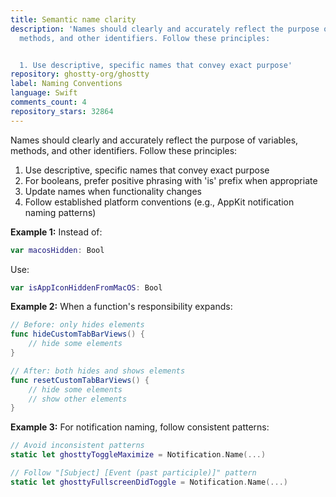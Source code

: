 ```yaml
---
title: Semantic name clarity
description: 'Names should clearly and accurately reflect the purpose of variables,
  methods, and other identifiers. Follow these principles:


  1. Use descriptive, specific names that convey exact purpose'
repository: ghostty-org/ghostty
label: Naming Conventions
language: Swift
comments_count: 4
repository_stars: 32864
---
```


Names should clearly and accurately reflect the purpose of variables, methods, and other identifiers. Follow these principles:

1. Use descriptive, specific names that convey exact purpose
2. For booleans, prefer positive phrasing with 'is' prefix when appropriate
3. Update names when functionality changes
4. Follow established platform conventions (e.g., AppKit notification naming patterns)

**Example 1:** Instead of:
```swift
var macosHidden: Bool
```
Use:
```swift
var isAppIconHiddenFromMacOS: Bool
```

**Example 2:** When a function's responsibility expands:
```swift
// Before: only hides elements
func hideCustomTabBarViews() {
    // hide some elements
}

// After: both hides and shows elements
func resetCustomTabBarViews() {
    // hide some elements
    // show other elements
}
```

**Example 3:** For notification naming, follow consistent patterns:
```swift
// Avoid inconsistent patterns
static let ghosttyToggleMaximize = Notification.Name(...)

// Follow "[Subject] [Event (past participle)]" pattern
static let ghosttyFullscreenDidToggle = Notification.Name(...)
```